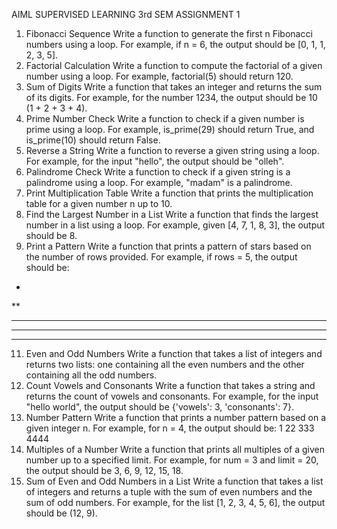 AIML SUPERVISED LEARNING 3rd SEM
ASSIGNMENT 1

1. Fibonacci Sequence
Write a function to generate the first n Fibonacci numbers using a loop. For example, if n = 6, the output should be [0, 1, 1, 2, 3, 5].
2. Factorial Calculation
Write a function to compute the factorial of a given number using a loop. For example, factorial(5) should return 120.
3. Sum of Digits
Write a function that takes an integer and returns the sum of its digits. For example, for the number 1234, the output should be 10 (1 + 2 + 3 + 4).
4. Prime Number Check
Write a function to check if a given number is prime using a loop. For example, is_prime(29) should return True, and is_prime(10) should return False.
5. Reverse a String
Write a function to reverse a given string using a loop. For example, for the input "hello", the output should be "olleh".
6. Palindrome Check
Write a function to check if a given string is a palindrome using a loop. For example, "madam" is a palindrome.
7. Print Multiplication Table
Write a function that prints the multiplication table for a given number n up to 10.
8. Find the Largest Number in a List
Write a function that finds the largest number in a list using a loop. For example, given [4, 7, 1, 8, 3], the output should be 8.
10. Print a Pattern
Write a function that prints a pattern of stars based on the number of rows provided. For example, if rows = 5, the output should be:
*
**
***
****
*****
11. Even and Odd Numbers
Write a function that takes a list of integers and returns two lists: one containing all the even numbers and the other containing all the odd numbers.
12. Count Vowels and Consonants
Write a function that takes a string and returns the count of vowels and consonants. For example, for the input "hello world", the output should be {'vowels': 3, 'consonants': 7}.
13. Number Pattern
Write a function that prints a number pattern based on a given integer n. For example, for n = 4, the output should be:
1
22
333
4444
14. Multiples of a Number
Write a function that prints all multiples of a given number up to a specified limit. For example, for num = 3 and limit = 20, the output should be 3, 6, 9, 12, 15, 18.
15. Sum of Even and Odd Numbers in a List
Write a function that takes a list of integers and returns a tuple with the sum of even numbers and the sum of odd numbers. For example, for the list [1, 2, 3, 4, 5, 6], the output should be (12, 9).

